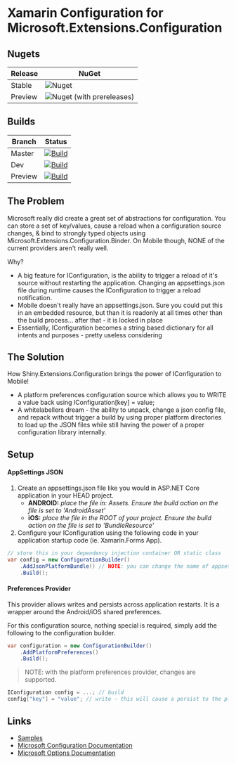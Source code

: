 # Xamarin Configuration for Microsoft.Extensions.Configuration

## Nugets

|Release|NuGet|
|-------|-----|
|Stable|![Nuget](https://img.shields.io/nuget/v/shiny.extensions.configuration?style=for-the-badge)|
|Preview|![Nuget (with prereleases)](https://img.shields.io/nuget/vpre/shiny.extensions.configuration?style=for-the-badge)|


## Builds

|Branch|Status|
|------|------|
|Master|[![Build](https://github.com/shinyorg/configurationextensions/actions/workflows/build.yml/badge.svg)](https://github.com/shinyorg/configurationextensions/actions/workflows/build.yml)|
|Dev|[![Build](https://github.com/shinyorg/configurationextensions/actions/workflows/build.yml/badge.svg?branch=dev)](https://github.com/shinyorg/configurationextensions/actions/workflows/build.yml)|
|Preview|[![Build](https://github.com/shinyorg/configurationextensions/actions/workflows/build.yml/badge.svg?branch=preview)](https://github.com/shinyorg/configurationextensions/actions/workflows/build.yml)|


## The Problem

Microsoft really did create a great set of abstractions for configuration.  You can store a set of key/values, cause a reload when a configuration source changes, & bind to strongly typed objects using Microsoft.Extensions.Configuration.Binder. On Mobile though, NONE of the current providers aren't really well.

Why?
* A big feature for IConfiguration, is the ability to trigger a reload of it's source without restarting the application.  Changing an appsettings.json file during runtime causes the IConfiguration to trigger a reload notification. 
* Mobile doesn't really have an appsettings.json.  Sure you could put this in an embedded resource, but than it is readonly at all times other than the build process... after that - it is locked in place
* Essentially, IConfiguration becomes a string based dictionary for all intents and purposes - pretty useless considering

## The Solution

How Shiny.Extensions.Configuration brings the power of IConfiguration to Mobile!
* A platform preferences configuration source which allows you to WRITE a value back using IConfiguration[key] = value;
* A whitelabellers dream - the ability to unpack, change a json config file, and repack without trigger a build by using proper platform directories to load up the JSON files while still having the power of a proper configuration library internally.

## Setup

#### AppSettings JSON

1. Create an appsettings.json file like you would in ASP.NET Core application in your HEAD project.
    * **ANDROID:** *place the file in: Assets.  Ensure the build action on the file is set to 'AndroidAsset'*
    * **iOS:** *place the file in the ROOT of your project.  Ensure the build action on the file is set to 'BundleResource'*
2. Configure your IConfiguration using the following code in your application startup code (ie. Xamarin.Forms App).

```csharp
// store this in your dependency injection container OR static class
var config = new ConfigurationBuilder()
    .AddJsonPlatformBundle() // NOTE: you can change the name of appsettings.json to something else and pass as an argument here
    .Build();
```

#### Preferences Provider

This provider allows writes and persists across application restarts.  It is a wrapper around the Android/iOS shared preferences.

For this configuration source, nothing special is required, simply add the following to the configuration builder.

```csharp
var configuration = new ConfigurationBuilder()
    .AddPlatformPreferences()
    .Build();
```

> NOTE: with the platform preferences provider, changes are supported.

```csharp
IConfiguration config = ...; // build
config["key"] = "value"; // write - this will cause a persist to the platform prefs and also trigger Option reloated events
```

## Links
* [Samples](https://github.com/shinyorg/ConfigurationExtensions/tree/master/Sample)
* [Microsoft Configuration Documentation](https://docs.microsoft.com/en-us/aspnet/core/fundamentals/configuration/?view=aspnetcore-6.0)
* [Microsoft Options Documentation](https://docs.microsoft.com/en-us/aspnet/core/fundamentals/configuration/options?view=aspnetcore-6.0)
